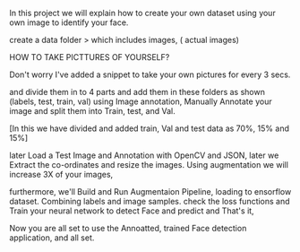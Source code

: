 
In this project we will explain how to create your own dataset using your own image to identify your face.

create a data folder > which includes images, ( actual images)

HOW TO TAKE PICTTURES OF YOURSELF?

Don't worry I've added a snippet to take your own pictures for every 3 secs.

and divide them in to 4 parts and add them in these folders as shown (labels, test, train, val)
using Image annotation, Manually Annotate your image and split them into Train, test, and Val.

[In this we have divided and added train, Val and test data as 70%, 15% and 15%]

later Load a Test Image and Annotation with OpenCV and JSON, later we Extract the co-ordinates and resize the images. Using augmentation we will increase 3X of your images,

furthermore, we'll Build and Run Augmentaion Pipeline, loading to ensorflow dataset.
Combining labels and image samples. check the loss functions and Train your neural network to detect Face and predict and That's it,

Now you are all set to use the Annoatted, trained Face detection application, and all set.

